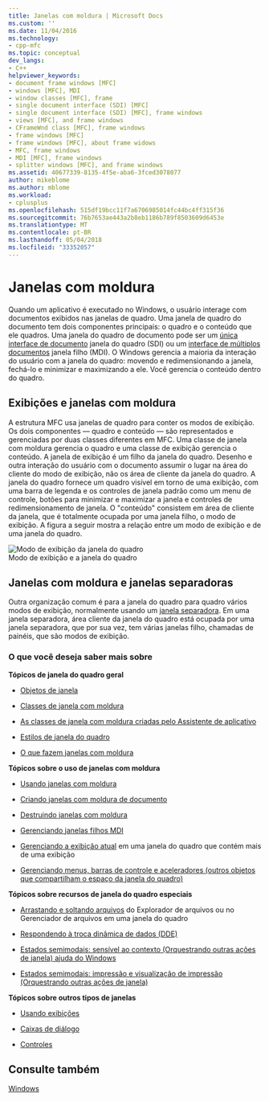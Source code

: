 ```yaml
---
title: Janelas com moldura | Microsoft Docs
ms.custom: ''
ms.date: 11/04/2016
ms.technology:
- cpp-mfc
ms.topic: conceptual
dev_langs:
- C++
helpviewer_keywords:
- document frame windows [MFC]
- windows [MFC], MDI
- window classes [MFC], frame
- single document interface (SDI) [MFC]
- single document interface (SDI) [MFC], frame windows
- views [MFC], and frame windows
- CFrameWnd class [MFC], frame windows
- frame windows [MFC]
- frame windows [MFC], about frame widows
- MFC, frame windows
- MDI [MFC], frame windows
- splitter windows [MFC], and frame windows
ms.assetid: 40677339-8135-4f5e-aba6-3fced3078077
author: mikeblome
ms.author: mblome
ms.workload:
- cplusplus
ms.openlocfilehash: 515df19bcc11f7a6706985014fc44bc4ff315f36
ms.sourcegitcommit: 76b7653ae443a2b8eb1186b789f8503609d6453e
ms.translationtype: MT
ms.contentlocale: pt-BR
ms.lasthandoff: 05/04/2018
ms.locfileid: "33352057"
---
```

# <a name="frame-windows"></a>Janelas com moldura
Quando um aplicativo é executado no Windows, o usuário interage com documentos exibidos nas janelas de quadro. Uma janela de quadro do documento tem dois componentes principais: o quadro e o conteúdo que ele quadros. Uma janela do quadro de documento pode ser um [única interface de documento](../mfc/sdi-and-mdi.md) janela do quadro (SDI) ou um [interface de múltiplos documentos](../mfc/sdi-and-mdi.md) janela filho (MDI). O Windows gerencia a maioria da interação do usuário com a janela do quadro: movendo e redimensionando a janela, fechá-lo e minimizar e maximizando a ele. Você gerencia o conteúdo dentro do quadro.  
  
## <a name="frame-windows-and-views"></a>Exibições e janelas com moldura  
 A estrutura MFC usa janelas de quadro para conter os modos de exibição. Os dois componentes — quadro e conteúdo — são representados e gerenciadas por duas classes diferentes em MFC. Uma classe de janela com moldura gerencia o quadro e uma classe de exibição gerencia o conteúdo. A janela de exibição é um filho da janela do quadro. Desenho e outra interação do usuário com o documento assumir o lugar na área do cliente do modo de exibição, não os área de cliente da janela do quadro. A janela do quadro fornece um quadro visível em torno de uma exibição, com uma barra de legenda e os controles de janela padrão como um menu de controle, botões para minimizar e maximizar a janela e controles de redimensionamento de janela. O "conteúdo" consistem em área de cliente da janela, que é totalmente ocupada por uma janela filho, o modo de exibição. A figura a seguir mostra a relação entre um modo de exibição e de uma janela do quadro.  
  
 ![Modo de exibição da janela do quadro](../mfc/media/vc37fx1.gif "vc37fx1")  
Modo de exibição e a janela do quadro  
  
## <a name="frame-windows-and-splitter-windows"></a>Janelas com moldura e janelas separadoras  
 Outra organização comum é para a janela do quadro para quadro vários modos de exibição, normalmente usando um [janela separadora](../mfc/multiple-document-types-views-and-frame-windows.md). Em uma janela separadora, área cliente da janela do quadro está ocupada por uma janela separadora, que por sua vez, tem várias janelas filho, chamadas de painéis, que são modos de exibição.  
  
### <a name="what-do-you-want-to-know-more-about"></a>O que você deseja saber mais sobre  
 **Tópicos de janela do quadro geral**  
  
-   [Objetos de janela](../mfc/window-objects.md)  
  
-   [Classes de janela com moldura](../mfc/frame-window-classes.md)  
  
-   [As classes de janela com moldura criadas pelo Assistente de aplicativo](../mfc/frame-window-classes-created-by-the-application-wizard.md)  
  
-   [Estilos de janela do quadro](../mfc/frame-window-styles-cpp.md)  
  
-   [O que fazem janelas com moldura](../mfc/what-frame-windows-do.md)  
  
 **Tópicos sobre o uso de janelas com moldura**  
  
-   [Usando janelas com moldura](../mfc/using-frame-windows.md)  
  
-   [Criando janelas com moldura de documento](../mfc/creating-document-frame-windows.md)  
  
-   [Destruindo janelas com moldura](../mfc/destroying-frame-windows.md)  
  
-   [Gerenciando janelas filhos MDI](../mfc/managing-mdi-child-windows.md)  
  
-   [Gerenciando a exibição atual](../mfc/managing-the-current-view.md) em uma janela do quadro que contém mais de uma exibição  
  
-   [Gerenciando menus, barras de controle e aceleradores (outros objetos que compartilham o espaço da janela do quadro)](../mfc/managing-menus-control-bars-and-accelerators.md)  
  
 **Tópicos sobre recursos de janela do quadro especiais**  
  
-   [Arrastando e soltando arquivos](../mfc/dragging-and-dropping-files-in-a-frame-window.md) do Explorador de arquivos ou no Gerenciador de arquivos em uma janela do quadro  
  
-   [Respondendo à troca dinâmica de dados (DDE)](../mfc/responding-to-dynamic-data-exchange-dde.md)  
  
-   [Estados semimodais: sensível ao contexto (Orquestrando outras ações de janela) ajuda do Windows](../mfc/orchestrating-other-window-actions.md)  
  
-   [Estados semimodais: impressão e visualização de impressão (Orquestrando outras ações de janela)](../mfc/orchestrating-other-window-actions.md)  
  
 **Tópicos sobre outros tipos de janelas**  
  
-   [Usando exibições](../mfc/using-views.md)  
  
-   [Caixas de diálogo](../mfc/dialog-boxes.md)  
  
-   [Controles](../mfc/controls-mfc.md)  
  
## <a name="see-also"></a>Consulte também  
 [Windows](../mfc/windows.md)


